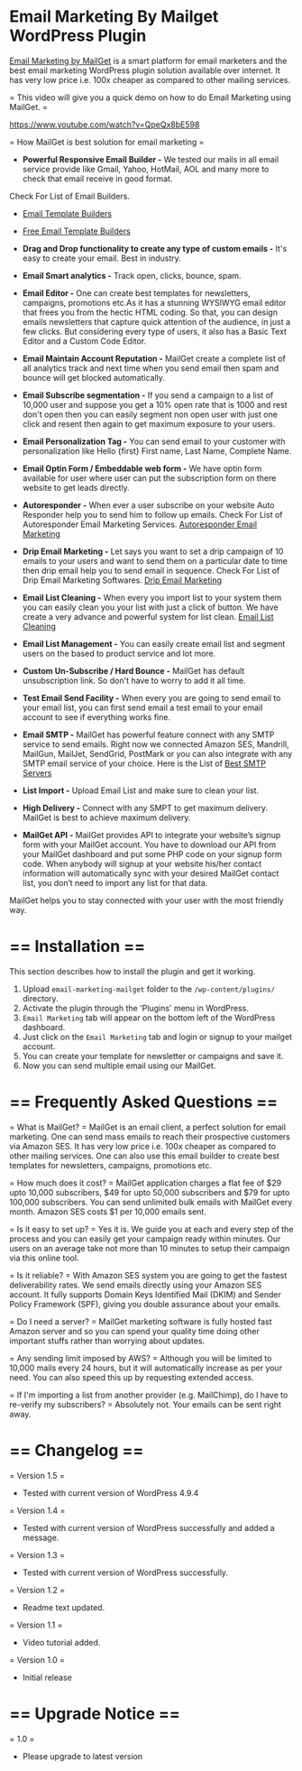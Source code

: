 # Email Marketing By Mailget WordPress Plugin
[Email Marketing by MailGet](https://www.formget.com/mailget-app/) is a smart platform for email marketers and the best email marketing WordPress plugin solution available over internet. It has very low price i.e. 100x cheaper as compared to other mailing services.

= This video will give you a quick demo on how to do Email Marketing using MailGet. =

https://www.youtube.com/watch?v=QpeQx8bE598

= How MailGet is best solution for email marketing =
* **Powerful Responsive Email Builder -** We tested our mails in all email service provide like Gmail, Yahoo, HotMail, AOL and many more to check that email receive in good format.

Check For List of Email Builders.
* [Email Template Builders](https://www.inkthemes.com/email-template-builders/)
* [Free Email Template Builders](https://www.formget.com/free-email-template-builders/)

* **Drag and Drop functionality to create any type of custom emails -** It's easy to create your email. Best in industry. 
* **Email Smart analytics -** Track open, clicks, bounce, spam. 
* **Email Editor -** One can create best templates for newsletters, campaigns, promotions etc.As it has a stunning WYSIWYG email editor that frees you from the hectic HTML coding. So that, you can design emails newsletters that capture quick attention of the audience, in just a few clicks. But considering every type of users, it also has a Basic Text Editor and a Custom Code Editor.
* **Email Maintain Account Reputation -** MailGet create a complete list of all analytics track and next time when you send email then spam and bounce will get blocked automatically. 
* **Email Subscribe segmentation -** If you send a campaign to a list of 10,000 user and suppose you get a 10% open rate that is 1000 and rest don't open then you can easily segment non open user with just one click and resent then again to get maximum exposure to your users. 
* **Email Personalization Tag -** You can send email to your customer with personalization like Hello {first} First name, Last Name, Complete Name. 
* **Email Optin Form / Embeddable web form -** We have optin form available for user where user can put the subscription form on there website to get leads directly. 
* **Autoresponder -** When ever a user subscribe on your website Auto Responder help you to send him to follow up emails.
Check For List of Autoresponder Email Marketing Services.
[Autoresponder Email Marketing](https://www.formget.com/autoresponder-email-marketing/)
* **Drip Email Marketing -** Let says you want to set a drip campaign of 10 emails to your users and want to send them on a particular date to time then drip email help you to send email in sequence. 
Check For List of Drip Email Marketing Softwares.
[Drip Email Marketing](https://www.formget.com/best-drip-email-marketing/)
* **Email List Cleaning -** When every you import list to your system them you can easily clean you your list with just a click of button. We have create a very advance and powerful system for list clean. 
[Email List Cleaning](https://www.formget.com/email-list-cleaning-service/)
* **Email List Management -** You can easily create email list and segment users on the based to product service and lot more. 
* **Custom Un-Subscribe / Hard Bounce -** MailGet has default unsubscription link. So don't have to worry to add it all time. 
* **Test Email Send Facility -** When every you are going to send email to your email list, you can first send email a test email to your email account to see if everything works fine. 
* **Email SMTP -** MailGet has powerful feature connect with any SMTP service to send emails. Right now we connected Amazon SES, Mandrill, MailGun, MailJet, SendGrid, PostMark or you can also integrate with any SMTP email service of your choice. 
Here is the List of [Best SMTP Servers](https://www.formget.com/best-smtp-servers/)
* **List Import -** Upload Email List and make sure to clean your list.
* **High Delivery -** Connect with any SMPT to get maximum delivery. MailGet is best to achieve maximum delivery.
* **MailGet API -** MailGet provides API to integrate your website’s signup form with your MailGet account. You have to download our API from your MailGet dashboard and put some PHP  code on your signup form code. When anybody will signup at your website his/her contact information will automatically sync with your desired MailGet contact list, you don’t need to import any list for that data.

MailGet helps you to stay connected with your user with the most friendly way.


# == Installation ==

This section describes how to install the plugin and get it working.

1. Upload `email-marketing-mailget` folder to the `/wp-content/plugins/` directory.
2. Activate the plugin through the 'Plugins' menu in WordPress.
3. `Email Marketing` tab will appear on the bottom left of the WordPress dashboard. 
4. Just click on the `Email Marketing` tab and login or signup to your mailget account. 
5. You can create your template for newsletter or campaigns and save it. 
6. Now you can send multiple email using our MailGet.
 
# == Frequently Asked Questions ==

= What is MailGet? =
MailGet is an email client, a perfect solution for email marketing. One can send mass emails to reach their prospective customers via Amazon SES. It has very low price i.e. 100x cheaper as compared to other mailing services. One can also use this email builder to create best templates for newsletters, campaigns, promotions etc.

= How much does it cost? =
MailGet application charges a flat fee of $29 upto 10,000 subscribers, $49 for upto 50,000 subscribers and $79 for upto 100,000 subscribers. You can send unlimited bulk emails with MailGet every month. Amazon SES costs $1 per 10,000 emails sent.

= Is it easy to set up? =
Yes it is. We guide you at each and every step of the process and you can easily get your campaign ready within minutes. Our users on an average take not more than 10 minutes to setup their campaign via this online tool.

= Is it reliable? =
With Amazon SES system you are going to get the fastest deliverability rates. We send emails directly using your Amazon SES account. It fully supports Domain Keys Identified Mail (DKIM) and Sender Policy Framework (SPF), giving you double assurance about your emails.

= Do I need a server? =
MailGet marketing software is fully hosted fast Amazon server and so you can spend your quality time doing other important stuffs rather than worrying about updates.

= Any sending limit imposed by AWS? =
Although you will be limited to 10,000 mails every 24 hours, but it will automatically increase as per your need. You can also speed this up by requesting extended access.

= If I'm importing a list from another provider (e.g. MailChimp), do I have to re-verify my subscribers? =
Absolutely not. Your emails can be sent right away.
 
 
# == Changelog ==
= Version 1.5 =
* Tested with current version of WordPress 4.9.4 

= Version 1.4 =
* Tested with current version of WordPress successfully and added a message.

= Version 1.3 =
* Tested with current version of WordPress successfully.

= Version 1.2 =
* Readme text updated.

= Version 1.1 =
* Video tutorial added.

= Version 1.0 =
* Initial release

# == Upgrade Notice ==
= 1.0 =

* Please upgrade to latest version
